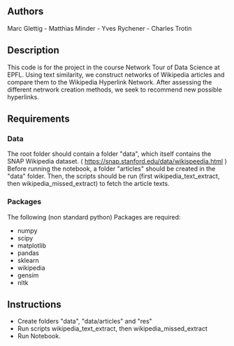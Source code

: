## Authors
Marc Glettig - Matthias Minder - Yves Rychener - Charles Trotin

## Description
This code is for the project in the course Network Tour of Data Science at EPFL. 
Using text similarity, we construct networks of Wikipedia articles and compare them to the Wikipedia Hyperlink Network. 
After assessing the different netrwork creation methods, we seek to recommend new possible hyperlinks.

## Requirements
### Data
The root folder should contain a folder "data", which itself contains the SNAP Wikipedia dataset. ( https://snap.stanford.edu/data/wikispeedia.html )
Before running the notebook, a folder "articles" should be created in the "data" folder. Then, the scripts should be run (first wikipedia_text_extract, then wikipedia_missed_extract) to fetch the article texts.
### Packages
The following (non standard python) Packages are required:
- numpy
- scipy
- matplotlib
- pandas
- sklearn
- wikipedia
- gensim
- nltk

## Instructions
- Create folders "data", "data/articles" and "res"
- Run scripts wikipedia_text_extract, then wikipedia_missed_extract
- Run Notebook.
